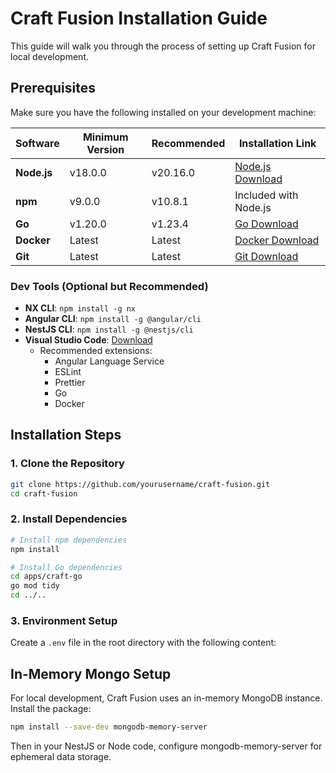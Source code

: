 # Craft Fusion Installation Guide

This guide will walk you through the process of setting up Craft Fusion for local development.

## Prerequisites

Make sure you have the following installed on your development machine:

| **Software**     | **Minimum Version** | **Recommended** | **Installation Link** |
|------------------|---------------------|-----------------|------------------------|
| **Node.js**      | v18.0.0             | v20.16.0        | [Node.js Download](https://nodejs.org/en/) |
| **npm**          | v9.0.0              | v10.8.1         | Included with Node.js |
| **Go**           | v1.20.0             | v1.23.4         | [Go Download](https://golang.org/dl/) |
| **Docker**       | Latest              | Latest          | [Docker Download](https://www.docker.com/products/docker-desktop/) |
| **Git**          | Latest              | Latest          | [Git Download](https://git-scm.com/downloads) |

### Dev Tools (Optional but Recommended)

- **NX CLI**: `npm install -g nx`
- **Angular CLI**: `npm install -g @angular/cli`
- **NestJS CLI**: `npm install -g @nestjs/cli`
- **Visual Studio Code**: [Download](https://code.visualstudio.com/)
  - Recommended extensions:
    - Angular Language Service
    - ESLint
    - Prettier
    - Go
    - Docker

## Installation Steps

### 1. Clone the Repository

```bash
git clone https://github.com/yourusername/craft-fusion.git
cd craft-fusion
```

### 2. Install Dependencies

```bash
# Install npm dependencies
npm install

# Install Go dependencies
cd apps/craft-go
go mod tidy
cd ../..
```

### 3. Environment Setup

Create a `.env` file in the root directory with the following content:

## In-Memory Mongo Setup
For local development, Craft Fusion uses an in-memory MongoDB instance. Install the package:
```bash
npm install --save-dev mongodb-memory-server
```
Then in your NestJS or Node code, configure mongodb-memory-server for ephemeral data storage.

